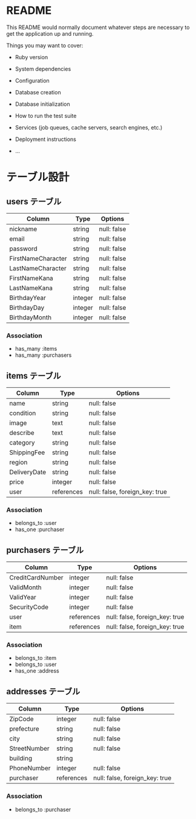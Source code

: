 # README

This README would normally document whatever steps are necessary to get the
application up and running.

Things you may want to cover:

* Ruby version

* System dependencies

* Configuration

* Database creation

* Database initialization

* How to run the test suite

* Services (job queues, cache servers, search engines, etc.)

* Deployment instructions

* ...

# テーブル設計

## users テーブル

| Column             | Type    | Options     |
| ------------------ | ------- | ----------- |
| nickname           | string  | null: false |
| email              | string  | null: false |
| password           | string  | null: false |
| FirstNameCharacter | string  | null: false |
| LastNameCharacter  | string  | null: false |
| FirstNameKana      | string  | null: false |
| LastNameKana       | string  | null: false |
| BirthdayYear       | integer | null: false |
| BirthdayDay        | integer | null: false |
| BirthdayMonth      | integer | null: false |
### Association

- has_many :items
- has_many :purchasers

## items テーブル

| Column             | Type       | Options                        |
| ------------------ | ---------- | ------------------------------ |
| name               | string     | null: false                    |
| condition          | string     | null: false                    |
| image              | text       | null: false                    |
| describe           | text       | null: false                    | 
| category           | string     | null: false                    |
| ShippingFee        | string     | null: false                    |
| region             | string     | null: false                    |
| DeliveryDate       | string     | null: false                    |
| price              | integer    | null: false                    |
| user               | references | null: false, foreign_key: true |


### Association

- belongs_to :user
- has_one    :purchaser

## purchasers テーブル

| Column             | Type       | Options                        |
| ------------------ | ---------- | ------------------------------ |
| CreditCardNumber   | integer     | null: false                    |
| ValidMonth         | integer     | null: false                    |
| ValidYear          | integer     | null: false                    |
| SecurityCode       | integer     | null: false                    | 
| user               | references | null: false, foreign_key: true |
| item               | references | null: false, foreign_key: true |
### Association

- belongs_to :item
- belongs_to :user
- has_one    :address

## addresses テーブル

| Column             | Type       | Options                        |
| ------------------ | ---------- | ------------------------------ |
| ZipCode            | integer     | null: false                    |
| prefecture         | string     | null: false                    |
| city               | string     | null: false                    |
| StreetNumber       | string     | null: false                    | 
| building           | string     |                                |
| PhoneNumber        | integer     | null: false                    |
| purchaser          | references | null: false, foreign_key: true |



### Association

- belongs_to :purchaser
